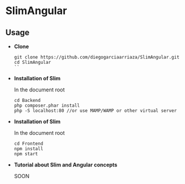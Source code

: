 # SlimAngular

## Usage

* **Clone**
	
	```
	git clone https://github.com/diegogarciaarriaza/SlimAngular.git
	cd SlimAngular
	``

* **Installation of Slim**

	In the document root

    ``` 
    cd Backend
    php composer.phar install
    php -S localhost:80 //or use MAMP/WAMP or other virtual server
    ```
    
* **Installation of Slim**

	In the document root

    ``` 
    cd Frontend
    npm install
    npm start
    ```
    
* **Tutorial about Slim and Angular concepts**

    SOON